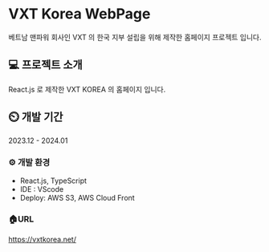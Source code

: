 # VXT Korea WebPage
베트남 맨파워 회사인 VXT 의 한국 지부 설립을 위해 제작한 홈페이지 프로젝트 입니다.

## 💻 프로젝트 소개
React.js 로 제작한 VXT KOREA 의 홈페이지 입니다.

## ⏲️ 개발 기간
2023.12 - 2024.01

### ⚙️ 개발 환경
<ul>
  <li>React.js, TypeScript</li>
  <li>IDE : VScode</li>
  <li>Deploy: AWS S3, AWS Cloud Front</li>
</ul>

### 🏠URL
<a href="https://vxtkorea.net/">https://vxtkorea.net/</a>
